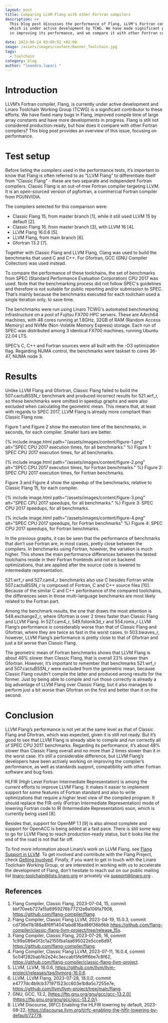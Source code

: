 ```yaml
---
layout: post
title: Comparing LLVM Flang with other Fortran compilers
description: >+
  This blog post discusses the performance of Flang, LLVM's Fortran compiler,
  which is under active development by TCWG. We have made significant progress
  in improving its performance, and we compare it with other Fortran compilers.

date: 2023-08-24 03:00:52 +02:00
image: /assets/images/content/Banner_Toolchain.jpg
tags:
  - toolchain
category: blog
author: "leandro.lupori "
---
```

# Introduction

LLVM’s Fortran compiler, Flang, is currently under active development and Linaro Toolchain Working Group (TCWG) is a significant contributor to these efforts. We have fixed many bugs in Flang, improved compile time of large array constants and have more developments in progress. Flang is still not considered production-ready, but how does it compare with other Fortran compilers? This blog post provides an overview of this issue, focusing on performance.

# Test setup

Before listing the compilers used in the performance tests, it’s important to know that Flang is often referred to as “LLVM Flang” to differentiate itself from “Classic Flang” - these are two separate and independent Fortran compilers. Classic Flang is an out-of-tree Fortran compiler targeting LLVM. It is an open-sourced version of pgfortran, a commercial Fortran compiler from PGI/NVIDIA. 

The compilers selected for this comparison were:

* Classic Flang 15, from master branch \[1], while it still used LLVM 15 by default \[2].
* Classic Flang 16, from master branch \[3], with LLVM 16 \[4].
* LLVM Flang 16.0.6 \[5].
* LLVM Flang, from main branch \[6].
* Gfortran 13.2 \[7].

Together with Classic Flang and LLVM Flang, Clang was used to build the benchmarks that used C and C++. For Gfortran, GCC (GNU Compiler Collection) was used instead.

To compare the performance of these toolchains, the set of benchmarks from SPEC (Standard Performance Evaluation Corporation) CPU 2017 was used. Note that the benchmarking process did not follow SPEC's guidelines and therefore is not suitable for public reporting and/or submission to SPEC. That’s mainly because the benchmarks executed for each toolchain used a single iteration only, to save time.

The benchmarks were run using Linaro TCWG's automated benchmarking infrastructure on a pool of Fujitsu FX700 HPC servers. These are AArch64 machines, with 48 cores running at 1.8GHz, 32GB of RAM (Random Access Memory) and NVMe (Non-Volatile Memory Express) storage. Each run of SPEC was distributed among 3 identical FX700 machines, running Ubuntu 22.04 LTS.

SPEC’s C, C++ and Fortran sources were all built with the -O3 optimization flag. Regarding NUMA control, the benchmarks were taskset to cores 36-47, NUMA node 3.

# Results

Unlike LLVM Flang and Gfortran, Classic Flang failed to build the 507.cactuBSSN_r benchmark and produced incorrect results for 521.wrf_r, so these benchmarks were omitted in speedup graphs and were also excluded when calculating the geometric mean. This means that, at least with regards to SPEC 2017, LLVM Flang is already more compliant than Classic Flang now.

Figure 1 and Figure 2 show the execution time of the benchmarks, in seconds, for each compiler. Smaller bars are better.

{% include image.html path="/assets/images/content/figure-1.png" alt="SPEC CPU 2017 execution times, for all benchmarks." %}
Figure 1: SPEC CPU 2017 execution times, for all benchmarks.

{% include image.html path="/assets/images/content/figure-2.png" alt="SPEC CPU 2017 execution times, for Fortran benchmarks." %}
Figure 2: SPEC CPU 2017 execution times, for Fortran benchmarks.

Figure 3 and Figure 4 show the speedup of the benchmarks, relative to Classic Flang 15, for each compiler.

{% include image.html path="/assets/images/content/figure-3.png" alt="SPEC CPU 2017 speedups, for all benchmarks." %}
Figure 3: SPEC CPU 2017 speedups, for all benchmarks.

{% include image.html path="/assets/images/content/figure-4.png" alt="SPEC CPU 2017 speedups, for Fortran benchmarks" %}
Figure 4: SPEC CPU 2017 speedups, for Fortran benchmarks.

In the previous graphs, it can be seen that the performance of benchmarks that don’t use Fortran are, in most cases, pretty close between the compilers. In benchmarks using Fortran, however, the variation is much higher. This shows the main performance differences between the tested toolchains reside in their Fortran frontends and not on backend optimizations, that are applied after the source code is lowered to intermediate representation.

521.wrf_r and 527.cam4_r benchmarks also use C besides Fortran while 507.cactuBSSN_r is composed of Fortran, C and C++ source files \[10]. Because of the similar C and C++ performance of the compared toolchains, the differences seen in those multi-language benchmarks are most likely related to the Fortran part.

Among the benchmark results, the one that draws the most attention is 548.exchange2_r, where Gfortran is over 2 times faster than Classic Flang and LLVM Flang. In 527.cam4_r, 549.fotonik3d_r and 554.roms_r LLVM Flang’s performance is considerably worse than that of Classic Flang and Gfortran, where they are twice as fast in the worst cases. In 503.bwaves_r, however, LLVM Flang’s performance is pretty close to that of Gfortran and just a bit worse than Classic Flang.

The geometric mean of Fortran benchmarks shows that LLVM Flang is about 48% slower than Classic Flang, that is overall 23% slower than Gfortran. However, it’s important to remember that benchmarks 521.wrf_r and 507.cactuBSSN_r were excluded from the geometric mean, because Classic Flang couldn’t compile the latter and produced wrong results for the former. Just by being able to compile and run those correctly is already a big advantage of LLVM Flang over Classic Flang, but it also manages to perform just a bit worse than Gfortran on the first and better than it on the second.

# Conclusion

LLVM Flang’s performance is not yet at the same level as that of Classic Flang and Gfortran, which was expected, given it is still not ready. But it’s good to see that LLVM Flang is already able to compile and run correctly all of SPEC CPU 2017 benchmarks. Regarding its performance, it’s about 48% slower than Classic Flang overall and no more than 2 times slower than it in the worst case. It’s still a considerable difference, but LLVM Flang’s developers have been actively working on improving the compiler’s performance, as well as standards support, compatibility with other Fortran software and bug fixes.

HLFIR (High Level Fortran Intermediate Representation) is among the current efforts to improve LLVM Flang. It makes it easier to implement support for some features of Fortran standard and also to write optimizations that require a higher level view of the compiled program. It should replace the FIR-only (Fortran Intermediate Representation) mode of lowering Fortran code to IR (Intermediate Representation) soon, which is currently being used \[8].

Besides that, support for OpenMP 1.1 \[9] is also almost complete and support for OpenACC is being added at a fast pace. There is still some way to go for LLVM Flang to reach production-ready status, but it looks like the end of the road is not that far off.

To find more information about Linaro’s work on LLVM Flang, see [Flang Support in LLVM](https://linaro.atlassian.net/wiki/spaces/LLVM/pages/28687990785/Flang+support+in+LLVM+FLANG). To get involved and contribute with the Flang Project, check [Getting Involved](https://flang.llvm.org/docs/GettingInvolved.html). Finally, if you want to get in touch with the Linaro Toolchain Working Group, or are interested in working with us to accelerate the development of Flang, don’t hesitate to reach out on our public mailing list [linaro-toolchain@lists.linaro.org](mailto:linaro-toolchain@lists.linaro.org) or privately via [support@linaro.org](mailto:support@linaro.org) .

## References

1. Flang Compiler, Classic Flang, 2023-07-04, 15, commit bbf70eeb727a15a6959276b77212e8a106fa7908, <https://github.com/flang-compiler/flang>.
2. Flang Compiler, Classic Flang LLVM, 2023-04-19, 15.0.3, commit cd736e11b188a8f6ff14041abd818ad86f36b9bb <https://github.com/flang-compiler/classic-flang-llvm-project/tree/release_15x>.
3. Flang Compiler, Classic Flang, 2023-07-26, 16, commit 1c99a086e0f3c1a2155fba1aa695022e5cce6d97,  <https://github.com/flang-compiler/flang>.
4. Flang Compiler, Classic Flang LLVM, 2023-07-11, 16.0.4, commit 5c04f282bab1b2e24c3eccab15fe9ff6be7c8f62, <https://github.com/flang-compiler/classic-flang-llvm-project>.
5. LLVM, LLVM, 16.0.6, <https://github.com/llvm/llvm-project/releases/tag/llvmorg-16.0.6>.
6. LLVM, LLVM Flang, 2023-07-28, 18.0.0, commit e4777dc4b9cb371971523cc603e1b8a5c7255e7e, <https://github.com/llvm/llvm-project/tree/main/flang>.
7. GNU, GCC, 13.2, [https://ftp.gnu.org/gnu/gcc/gcc-13.2.0](https://ftp.gnu.org/gnu/gcc/gcc-13.2.0/).
8. LLVM Discourse, \[RFC] Enabling the HLFIR lowering by default, 2023-08-22, <https://discourse.llvm.org/t/rfc-enabling-the-hlfir-lowering-by-default/72778>.